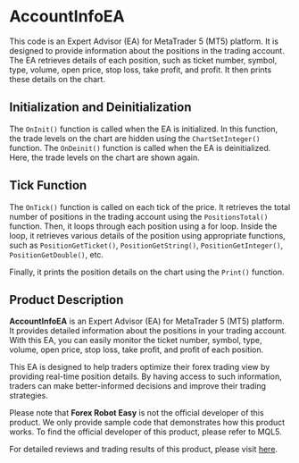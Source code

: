 # AccountInfoEA

This code is an Expert Advisor (EA) for MetaTrader 5 (MT5) platform. It is designed to provide information about the positions in the trading account. The EA retrieves details of each position, such as ticket number, symbol, type, volume, open price, stop loss, take profit, and profit. It then prints these details on the chart.

## Initialization and Deinitialization

The `OnInit()` function is called when the EA is initialized. In this function, the trade levels on the chart are hidden using the `ChartSetInteger()` function. The `OnDeinit()` function is called when the EA is deinitialized. Here, the trade levels on the chart are shown again.

## Tick Function

The `OnTick()` function is called on each tick of the price. It retrieves the total number of positions in the trading account using the `PositionsTotal()` function. Then, it loops through each position using a for loop. Inside the loop, it retrieves various details of the position using appropriate functions, such as `PositionGetTicket()`, `PositionGetString()`, `PositionGetInteger()`, `PositionGetDouble()`, etc.

Finally, it prints the position details on the chart using the `Print()` function.

## Product Description

**AccountInfoEA** is an Expert Advisor (EA) for MetaTrader 5 (MT5) platform. It provides detailed information about the positions in your trading account. With this EA, you can easily monitor the ticket number, symbol, type, volume, open price, stop loss, take profit, and profit of each position.

This EA is designed to help traders optimize their forex trading view by providing real-time position details. By having access to such information, traders can make better-informed decisions and improve their trading strategies.

Please note that **Forex Robot Easy** is not the official developer of this product. We only provide sample code that demonstrates how this product works. To find the official developer of this product, please refer to MQL5.

For detailed reviews and trading results of this product, please visit [here](https://forexroboteasy.com/forex-robot-review/mt5-accountinfoea-review-optimize-forex-trading-view/).

